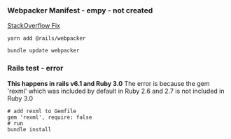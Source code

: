 ### Webpacker Manifest - empy - not created
[StackOverflow Fix](https://stackoverflow.com/questions/58520418/rails-webpacker-compile-error-on-production-enviorment)
```
yarn add @rails/webpacker

bundle update webpacker
```

### Rails test - error
**This happens in rails v6.1 and Ruby 3.0**
The error is because the gem 'rexml' which was included by default in Ruby 2.6 and 2.7 is not included in Ruby 3.0
```
# add rexml to Gemfile
gem 'rexml', require: false
# run
bundle install
```
